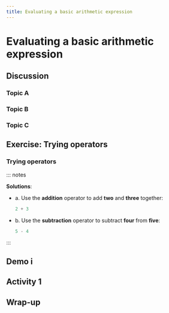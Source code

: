 ```yaml
---
title: Evaluating a basic arithmetic expression
---
```


# Evaluating a basic arithmetic expression

## Discussion

### Topic A

### Topic B

### Topic C

## Exercise: Trying operators

### Trying operators

::: notes

**Solutions**:

- a. Use the **addition** operator to add **two** and **three** together:
  
  ```csharp
  2 + 3
  ```

- b. Use the **subtraction** operator to subtract **four** from **five**:
  
  ```csharp
  5 - 4
  ```

:::

## Demo i

## Activity 1

## Wrap-up
